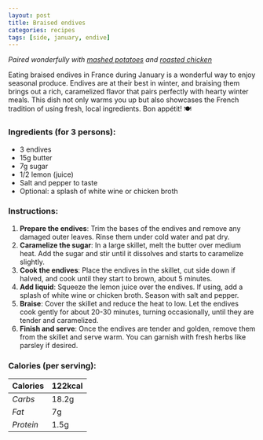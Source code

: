 ```yaml
---
layout: post
title: Braised endives
categories: recipes
tags: [side, january, endive]
---
```


*Paired wonderfully with <a href="/recipes/mashed-potatoes">mashed potatoes</a> and <a href="/recipes/roasted-chicken">roasted chicken</a>*

Eating braised endives in France during January is a wonderful way to enjoy seasonal produce. Endives are at their best in winter, and braising them brings out a rich, caramelized flavor that pairs perfectly with hearty winter meals. This dish not only warms you up but also showcases the French tradition of using fresh, local ingredients. Bon appétit! 🍽️

### Ingredients (for 3 persons):
- 3 endives
- 15g butter
- 7g sugar
- 1/2 lemon (juice)
- Salt and pepper to taste
- Optional: a splash of white wine or chicken broth

### Instructions:

1. **Prepare the endives**: Trim the bases of the endives and remove any damaged outer leaves. Rinse them under cold water and pat dry.
2. **Caramelize the sugar**: In a large skillet, melt the butter over medium heat. Add the sugar and stir until it dissolves and starts to caramelize slightly.
3. **Cook the endives**: Place the endives in the skillet, cut side down if halved, and cook until they start to brown, about 5 minutes.
4. **Add liquid**: Squeeze the lemon juice over the endives. If using, add a splash of white wine or chicken broth. Season with salt and pepper.
5. **Braise**: Cover the skillet and reduce the heat to low. Let the endives cook gently for about 20-30 minutes, turning occasionally, until they are tender and caramelized.
6. **Finish and serve**: Once the endives are tender and golden, remove them from the skillet and serve warm. You can garnish with fresh herbs like parsley if desired.

### Calories (per serving):

| **Calories** | 122kcal |
| ----------- | ----------- |
| *Carbs* | 18.2g |
| *Fat* | 7g |
| *Protein* | 1.5g |